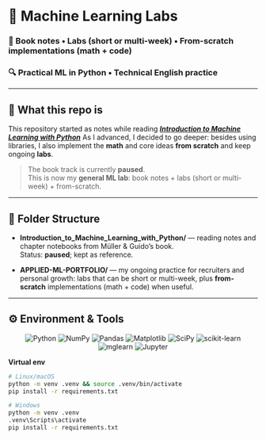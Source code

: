 <h1>📘 Machine Learning Labs</h1>

<h3>🧠 Book notes •  Labs (short or multi-week) •  From-scratch implementations (math + code)</h3>
<h3>🔍 Practical ML in Python • Technical English practice</h3>

---

## 📖 What this repo is
This repository started as notes while reading
<a href="https://www.oreilly.com/library/view/introduction-to-machine/9781449369880/"><strong><em>Introduction to Machine Learning with Python</em></strong></a>
As I advanced, I decided to go deeper: besides using libraries, I also implement the
<strong>math</strong> and core ideas <strong>from scratch</strong> and keep ongoing <strong>labs</strong>.

> The book track is currently <strong>paused</strong>.  
> This is now my <strong>general ML lab</strong>: book notes + labs (short or multi-week) + from-scratch.

---

## 📂 Folder Structure

- **Introduction_to_Machine_Learning_with_Python/** — reading notes and chapter notebooks from Müller & Guido’s book.  
  Status: **paused**; kept as reference.

- **APPLIED-ML-PORTFOLIO/** — my ongoing practice for recruiters and personal growth: labs that can be short or multi-week, plus **from-scratch** implementations (math + code) when useful.


---

## ⚙️ Environment & Tools

<div align="center">

<img src="https://img.shields.io/badge/Python-3776AB?style=for-the-badge&logo=python&logoColor=white" alt="Python">
<img src="https://img.shields.io/badge/NumPy-013243?style=for-the-badge&logo=numpy&logoColor=white" alt="NumPy">
<img src="https://img.shields.io/badge/Pandas-150458?style=for-the-badge&logo=pandas&logoColor=white" alt="Pandas">
<img src="https://img.shields.io/badge/Matplotlib-11557c?style=for-the-badge&logo=matplotlib&logoColor=white" alt="Matplotlib">
<img src="https://img.shields.io/badge/SciPy-8CAAE6?style=for-the-badge&logo=scipy&logoColor=white" alt="SciPy">
<img src="https://img.shields.io/badge/scikit--learn-F7931E?style=for-the-badge&logo=scikitlearn&logoColor=white" alt="scikit-learn">
<img src="https://img.shields.io/badge/mglearn-000000?style=for-the-badge" alt="mglearn">
<img src="https://img.shields.io/badge/Jupyter-F37626?style=for-the-badge&logo=jupyter&logoColor=white" alt="Jupyter">

</div>

**Virtual env**
```bash
# Linux/macOS
python -m venv .venv && source .venv/bin/activate
pip install -r requirements.txt

# Windows
python -m venv .venv
.venv\Scripts\activate
pip install -r requirements.txt
